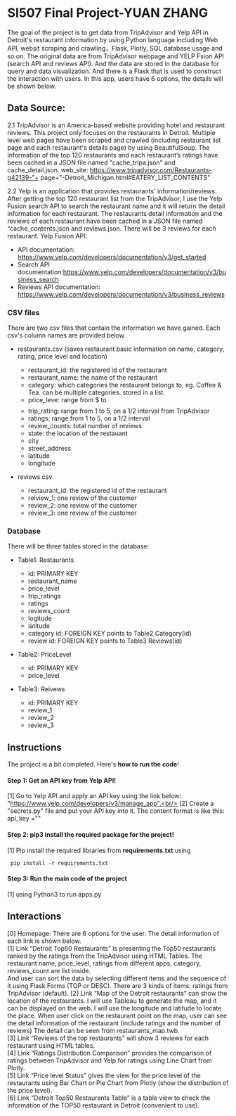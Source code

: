 # SI507 Final Project-YUAN ZHANG
The goal of the project is to get data from TripAdvisor and Yelp API in Detroit's restaurant information by using Python language including Web API, websit scraping and crawling，Flask, Plotly, SQL database usage and so on. The original data are from TripAdvisor webpage and YELP Fsion API (search API and reviews API). And the data are stored in the database for query and data visualization.
And there is a Flask that is used to construct the interaction with users. In this app, users have 6 options, the details will be shown below.

## Data Source:
2.1 TripAdvisor is an America-based website providing hotel and restaurant reviews. This project only focuses on the restaurants in Detroit. Multiple level web pages have been scraped and crawled (including restaurant list page and each restaurant's details page) by using BeautifulSoup. The information of the top 120 restaurants and each restaurant’s ratings have been cached in a JSON file named "cache_tripa.json" and cache_detail.json.
web_site: https://www.tripadvisor.com/Restaurants-g42139-"+ page+"-Detroit_Michigan.html#EATERY_LIST_CONTENTS"

2.2 Yelp is an application that provides restaurants' information/reviews. After getting the top 120 restaurant list from the TripAdvisor, I use the Yelp Fusion search API to search the restaurant name and it will return the detail information for each restaurant. The restaurants detail information and the reviews of each restaurant have been cached in a JSON file named “cache_contents.json and reviews.json. There will be 3 reviews for each restaurant.
Yelp Fusion API:
* API documentation: https://www.yelp.com/developers/documentation/v3/get_started
* Search API documentation:https://www.yelp.com/developers/documentation/v3/business_search
* Reviews API documentation:
https://www.yelp.com/developers/documentation/v3/business_reviews


### CSV files

There are two csv files that contain the information we have gained. Each csv's column names are provided below.

* restaurants.csv (saves restaurant basic information on name, category, rating, price level and location)
  * restaurant_id: the registered id of the restaurant
  * restaurant_name: the name of the restaurant
  * category: which categories the restaurant belongs to, eg. Coffee & Tea. can be multiple categories. stored in a list.
  * price_leve: range from $ to $$$$
  * trip_rating: range from 1 to 5, on a 1/2 interval from TripAdvisor
  * ratings: range from 1 to 5, on a 1/2 interval
  * review_counts: total number of reviews
  * state: the location of the restauant
  * city
  * street_address
  * latitude
  * longitude
  

* reviews.csv
   * restaurant_id: the registered id of the restaurant
   * reiview_1: one review of the customer
   * review_2: one review of the customer
   * review_3: one review of the customer


### Database

There will be three tables stored in the database:

* Table1: Restaurants
  * id: PRIMARY KEY
  * restaurant_name
  * price_level
  * trip_ratings
  * ratings
  * reviews_count
  * logitude
  * latitude
  * category id: FOREIGN KEY points to Table2 Category(id)
  * review id:  FOREIGN KEY points to Table3 Reviews(id)
  
* Table2: PriceLevel
  * id: PRIMARY KEY
  * price_level
  
* Table3: Reivews
  * id: PRIMARY KEY
  * review_1
  * review_2
  * review_3
  


## Instructions
The project is a bit completed. Here's **how to run the code**!
#### Step 1: Get an API key from Yelp API!
 [1] Go to Yelp API and apply an API key using the link below: "https://www.yelp.com/developers/v3/manage_app".<br/>
 [2] Create a "secrets.py" file and put your API key into it. The content format is like this: api_key =""<br/>

#### Step 2: pip3 install the required package for the project!
 [1] Pip install the required libraries from **requirements.txt** using <br/>
```
 pip install -r requirements.txt
```
#### Step 3: Run the main code of the project
 [1] using Python3 to run apps.py 

## Interactions
[0] Homepage: There are 6 options for the user. The detail information of each link is shown below.<br/>
[1] Link “Detroit Top50 Restaurants” is presenting the Top50 restaurants ranked by the ratings from the TripAdvisor using HTML Tables. The restaurant name, price_level, ratings from different apps, category, reviews_count are list inside. <br/>
And user can sort the data by selecting different items and the sequence of it using Flask Forms (TOP or DESC). There are 3 kinds of items: ratings from TripAdvisor (default).
[2] Link “Map of the Detroit restaurants” can show the location of the restaurants. I will use Tableau to generate the map, and it can be displayed on the web. I will use the longitude and latitude to locate the place. When user click on the restaurant point on the map, user can see the detail information of the restaurant (include ratings and the number of reviews)
The detail can be seen from restaurants_map.twb.<br/>
[3] Link “Reviews of the top restaurants” will show 3 reviews for each restaurant using HTML tables.<br/>
[4] Link “Ratings Distribution Comparison” provides the comparison of ratings between TripAdvisor and Yelp for ratings using Line Chart from Plotly.<br/>
[5] Link “Price level Status” gives the view for the price level of the restaurants using Bar Chart or Pie Chart from Plotly (show the distribution of the price level).<br/>
[6] Link “Detroit Top50 Restaurants Table” is a table view to check the information of the TOP50 restaurant in Detroit (convenient to use).









